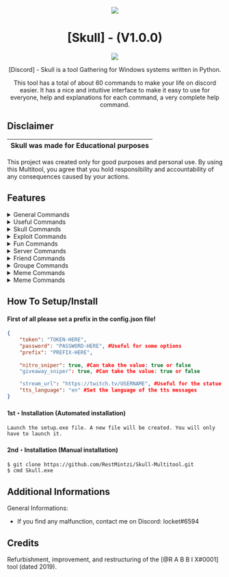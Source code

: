 <p align="center">
  <img src="https://cdn.discordapp.com/attachments/989343573545746466/992140609735368824/R__1_-removebg-preview.png">
</p>

<h1 align="center">[Skull] - (V1.0.0)</h1>
<p align="center">
  </a>
  <a href="https://www.python.org">
    <img src="https://img.shields.io/badge/Python-3.9-informational.svg">
  </a>
  </a>
  </a>
</p>

<p align="center">
  [Discord] - Skull is a tool Gathering for Windows systems written in Python.
</p>
<p align="center">
  This tool has a total of about 60 commands to make your life on discord easier. It has a nice and intuitive interface to make it easy to use for everyone, help and explanations for each command, a very complete help command.
</p>


## Disclaimer

|Skull was made for Educational purposes|
|-------------------------------------------------|
This project was created only for good purposes and personal use.
By using this Multitool, you agree that you hold responsibility and accountability of any consequences caused by your actions.

## Features

<details>
  <summary>General Commands</summary>

```python
- help <category> : blablabla
- prefix <prefix>
- slotbot <true/false>
- giveaway <true/false>
- msgsniper <true/false>
- antinuke <true/false>
- mee6 <true/false>
- whitelist <user>
- unwhitelist <user>
- clearwhitelist
- adminservers
- bots
- ping
- uptime
- shutdown
```
</details>

<details>
  <summary>Useful Commands</summary>

```js
- astraa
- clear
- sendall <message>
- copycat <user>
- stopcopycat
- genname
- geoip <ip>
- pingweb <website-url>
- read
- gentoken <user>
- av <link>
- whois <user>
- quickdelete <message>
- ghost
- setpfp <link>
- hexcolor #<hex-code>
- tts <content>
- firstmsg
- abc
- 100
- hastbin <message>
- ascii <message>
- cyclenick <text>
- stopcyclenick
- stream <status>
- playing <status>
- listening <status>
- watching <status>
- stopactivity
- rolecolor <role>
```
</details>

<details>
  <summary>Skull Commands</summary>

```js
- destroy
- filegrabber <webhook>
- tokenfuck <token>
- tokeninfo <token>
- autolog <token>
- cleardm <amount>
- hypesquad <house>
- serverinfo
- nitro
- webhookremove <webhook>
```
</details>

<details>
  <summary>Exploit Commands</summary>

```js
- hide <display> <hidden>
- edit <message>
- bypassblock <usesrid>
```
</details>

<details>
  <summary>Fun Commands</summary>

```js
- gif <query>
- image <query>
- 9/11
- cum
- tweet <user> <message>
- magik <user>
- fry <user>
- blurpify <user>
- phcomment <user> <message>
- hack <user>
- minesweeper
- 1337speak <message>
- wyr
- poll <msg: xyz 1: xyz 2: xyz>
- topic
- dick <user>
- reverse <message>
```
</details>

<details>
  <summary>Server Commands</summary>

```js
- copyguild
- massmention <message>
- massban
- massunban
- dynoban <user>
- masskick
- massrole
- delrole
- delchannels
- spam <amount>
- wizz
- guildicon
- banner
- renamechannels <name>
- servername <name>
- nickall <name>
- massreact <emoji>
- purge <amount>
```
</details>

<details>
  <summary>Friend Commands</summary>

```js
- acceptfriends
- ignorefriends
- delfriends
```
</details>

<details>
  <summary>Groupe Commands</summary>

```js
- kickgc
- leavegroups
- gcleave
```
</details>

<details>
  <summary>Meme Commands</summary>

```js
- dog
- cat
- sadcat
- bird
- fox
- feed <user>
- tickle <user>
- slap <user>
- hug <user>
- cuddle <user>
- smug <user>
- pat <user>
- kiss <user>
```
</details>

<details>
  <summary>Meme Commands</summary>

```js
- shrug
- lenny
- fliptable
- unflip
- bold <message>
- censor <message>
- underline <message>
- italicize <message>
- strike <message>
- quote <message>
- code <message>
- empty
```
</details>

## How To Setup/Install

#### First of all please set a prefix in the config.json file!
```json
{
    "token": "TOKEN-HERE", 
    "password": "PASSWORD-HERE", #Useful for some options
    "prefix": "PREFIX-HERE",
    
    "nitro_sniper": true, #Can take the value: true or false
    "giveaway_sniper": true, #Can take the value: true or false

    "stream_url": "https://twitch.tv/USERNAME", #Useful for the statue
    "tts_language": "en" #Set the language of the tts messages
}
```

#### 1st・Installation (Automated installation)
```
Launch the setup.exe file. A new file will be created. You will only have to launch it.
```

#### 2nd・Installation (Manual installation)
```
$ git clone https://github.com/RestMintzi/Skull-Multitool.git
$ cmd Skull.exe
```

## Additional Informations
General Informations:
- If you find any malfunction, contact me on Discord: locket#6594



## Credits
Refurbishment, improvement, and restructuring of the [@R A B B I X#0001] tool (dated 2019).
